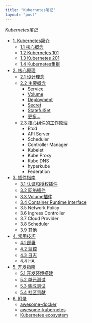 ```yaml
---
title: "Kubernetes笔记"
layout: "post"
---
```


_Kubernetes笔记_

- [1. Kubernetes简介](introduction/)
  - [1.1 核心概念](introduction/concepts.html)
  - [1.2 Kubernetes 101](introduction/101.html)
  - [1.3 Kubernetes 201](introduction/201.html)
  - [1.4 Kubernetes集群](introduction/cluster.html)
- [2. 核心原理](architecture/)
  - [2.1 设计理念](architecture/concepts.html)
  - [2.2 主要概念](architecture/objects.html)
    - [Service](architecture/Service.html)
    - [Volume](architecture/Volume.html)
    - [Deployment](architecture/deployment.html)
    - [Secret](architecture/Secret.html)
    - [StatefulSet](architecture/statefulset.html)
    - [更多...](architecture/objects.html)
  - [2.3 核心组件的工作原理](components/)
    - Etcd
    - API Server
    - Scheduler
    - Controller Manager
    - Kubelet
    - Kube Proxy
    - Kube DNS
    - hyperkube
    - Federation
- [3. 插件指南](plugins/)
  - [3.1 认证和授权插件](plugins/auth.html)
  - [3.2 网络插件](plugins/network.html)
  - [3.3 Volume插件](plugins/volume.html)
  - [3.4 Container Runtime Interface](plugins/CRI.html)
  - 3.5 Network Policy
  - 3.6 Ingress Controller
  - 3.7 Cloud Provider
  - 3.8 Scheduler
  - [3.9 其他](plugins/other.html)
- [4. 常用技巧](deploy/)
  - [4.1 部署](deploy/)
  - [4.2 监控](monitor/)
  - [4.3 日志](deploy/logging.html)
  - 4.4 HA
- [5. 开发指南](dev/)
  - [5.1 开发环境搭建](dev/index.html)
  - [5.2 单元测试](dev/testing.html)
  - [5.3 集成测试](dev/testing.html)
  - [5.4 社区贡献](dev/contribute.html)
- [6. 附录](appendix/)
  - [awesome-docker](appendix/awesome-docker.html)
  - [awesome-kubernetes](appendix/awesome-kubernetes.html)
  - [Kubernetes ecosystem](ecosystem.html)

